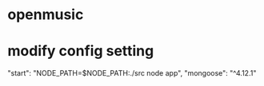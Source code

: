 # openmusic

# modify config setting 
"start": "NODE_PATH=$NODE_PATH:./src node app",
"mongoose": "^4.12.1"